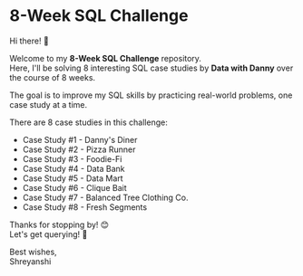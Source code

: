 # 8-Week SQL Challenge

Hi there! 👋

Welcome to my **8-Week SQL Challenge** repository.  
Here, I'll be solving 8 interesting SQL case studies by **Data with Danny** over the course of 8 weeks.

The goal is to improve my SQL skills by practicing real-world problems, one case study at a time.

There are 8 case studies in this challenge:

- Case Study #1 - Danny's Diner  
- Case Study #2 - Pizza Runner  
- Case Study #3 - Foodie-Fi  
- Case Study #4 - Data Bank  
- Case Study #5 - Data Mart  
- Case Study #6 - Clique Bait  
- Case Study #7 - Balanced Tree Clothing Co.  
- Case Study #8 - Fresh Segments  

Thanks for stopping by! 😊  
Let's get querying! 🚀

Best wishes,  
Shreyanshi
